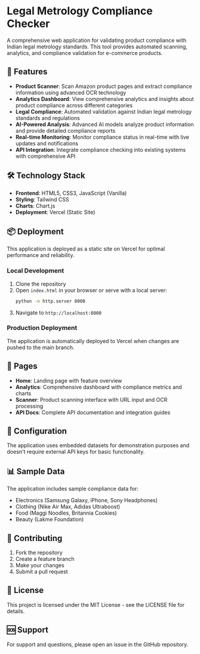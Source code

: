# Legal Metrology Compliance Checker

A comprehensive web application for validating product compliance with Indian legal metrology standards. This tool provides automated scanning, analytics, and compliance validation for e-commerce products.

## 🚀 Features

- **Product Scanner**: Scan Amazon product pages and extract compliance information using advanced OCR technology
- **Analytics Dashboard**: View comprehensive analytics and insights about product compliance across different categories
- **Legal Compliance**: Automated validation against Indian legal metrology standards and regulations
- **AI-Powered Analysis**: Advanced AI models analyze product information and provide detailed compliance reports
- **Real-time Monitoring**: Monitor compliance status in real-time with live updates and notifications
- **API Integration**: Integrate compliance checking into existing systems with comprehensive API

## 🛠️ Technology Stack

- **Frontend**: HTML5, CSS3, JavaScript (Vanilla)
- **Styling**: Tailwind CSS
- **Charts**: Chart.js
- **Deployment**: Vercel (Static Site)

## 📦 Deployment

This application is deployed as a static site on Vercel for optimal performance and reliability.

### Local Development

1. Clone the repository
2. Open `index.html` in your browser or serve with a local server:
   ```bash
   python -m http.server 8000
   ```
3. Navigate to `http://localhost:8000`

### Production Deployment

The application is automatically deployed to Vercel when changes are pushed to the main branch.

## 📱 Pages

- **Home**: Landing page with feature overview
- **Analytics**: Comprehensive dashboard with compliance metrics and charts
- **Scanner**: Product scanning interface with URL input and OCR processing
- **API Docs**: Complete API documentation and integration guides

## 🔧 Configuration

The application uses embedded datasets for demonstration purposes and doesn't require external API keys for basic functionality.

## 📊 Sample Data

The application includes sample compliance data for:
- Electronics (Samsung Galaxy, iPhone, Sony Headphones)
- Clothing (Nike Air Max, Adidas Ultraboost)
- Food (Maggi Noodles, Britannia Cookies)
- Beauty (Lakme Foundation)

## 🤝 Contributing

1. Fork the repository
2. Create a feature branch
3. Make your changes
4. Submit a pull request

## 📄 License

This project is licensed under the MIT License - see the LICENSE file for details.

## 🆘 Support

For support and questions, please open an issue in the GitHub repository.
